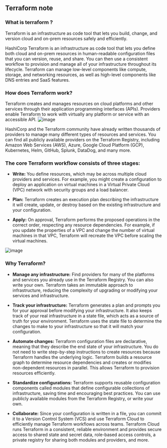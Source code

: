 ## Terraform note

### What is terraform ?
Terraform is an infrastructure as code tool that lets you build, change, and version cloud and on-prem resources safely and efficiently.

HashiCorp Terraform is an infrastructure as code tool that lets you define both cloud and on-prem resources in human-readable configuration files that you can version, reuse, and share. You can then use a consistent workflow to provision and manage all of your infrastructure throughout its lifecycle. Terraform can manage low-level components like compute, storage, and networking resources, as well as high-level components like DNS entries and SaaS features.

### How does Terraform work?
Terraform creates and manages resources on cloud platforms and other services through their application programming interfaces (APIs). Providers enable Terraform to work with virtually any platform or service with an accessible API.
![image](https://github.com/chandankumar994/DevOps-Mastery/assets/15160387/07ec5cc6-8d88-496a-9c19-210d22ceda73)

HashiCorp and the Terraform community have already written thousands of providers to manage many different types of resources and services. You can find all publicly available providers on the Terraform Registry, including Amazon Web Services (AWS), Azure, Google Cloud Platform (GCP), Kubernetes, Helm, GitHub, Splunk, DataDog, and many more.

### The core Terraform workflow consists of three stages:
- **Write:** You define resources, which may be across multiple cloud providers and services. For example, you might create a configuration to deploy an application on virtual machines in a Virtual Private Cloud (VPC) network with security groups and a load balancer.

- **Plan:** Terraform creates an execution plan describing the infrastructure it will create, update, or destroy based on the existing infrastructure and your configuration.

- **Apply:** On approval, Terraform performs the proposed operations in the correct order, respecting any resource dependencies. For example, if you update the properties of a VPC and change the number of virtual machines in that VPC, Terraform will recreate the VPC before scaling the virtual machines.

![image](https://github.com/chandankumar994/DevOps-Mastery/assets/15160387/d76c73fa-0c11-41e9-ac7b-cd13d1abfb0d)

### Why Terraform?

- **Manage any infrastructure:**
Find providers for many of the platforms and services you already use in the Terraform Registry. You can also write your own. Terraform takes an immutable approach to infrastructure, reducing the complexity of upgrading or modifying your services and infrastructure.

- **Track your infrastructure:**
Terraform generates a plan and prompts you for your approval before modifying your infrastructure. It also keeps track of your real infrastructure in a state file, which acts as a source of truth for your environment. Terraform uses the state file to determine the changes to make to your infrastructure so that it will match your configuration.

- **Automate changes:**
Terraform configuration files are declarative, meaning that they describe the end state of your infrastructure. You do not need to write step-by-step instructions to create resources because Terraform handles the underlying logic. Terraform builds a resource graph to determine resource dependencies and creates or modifies non-dependent resources in parallel. This allows Terraform to provision resources efficiently.

- **Standardize configurations:**
Terraform supports reusable configuration components called modules that define configurable collections of infrastructure, saving time and encouraging best practices. You can use publicly available modules from the Terraform Registry, or write your own.

- **Collaborate:**
Since your configuration is written in a file, you can commit it to a Version Control System (VCS) and use Terraform Cloud to efficiently manage Terraform workflows across teams. Terraform Cloud runs Terraform in a consistent, reliable environment and provides secure access to shared state and secret data, role-based access controls, a private registry for sharing both modules and providers, and more.

